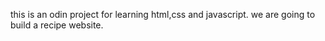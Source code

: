 this is an odin project for learning html,css and javascript. we are going to build a recipe website.